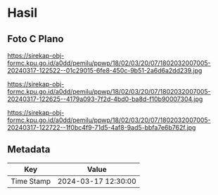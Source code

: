 # Hasil

## Foto C Plano

https://sirekap-obj-formc.kpu.go.id/a0dd/pemilu/ppwp/18/02/03/20/07/1802032007005-20240317-122522--01c29015-6fe8-450c-9b51-2a6d6a2dd239.jpg

https://sirekap-obj-formc.kpu.go.id/a0dd/pemilu/ppwp/18/02/03/20/07/1802032007005-20240317-122625--4179a093-7f2d-4bd0-ba8d-f10b90007304.jpg

https://sirekap-obj-formc.kpu.go.id/a0dd/pemilu/ppwp/18/02/03/20/07/1802032007005-20240317-122722--1f0bc4f9-71d5-4af8-9ad5-bbfa7e6b762f.jpg


## Metadata

| Key        | Value               |
| ---------- | ------------------- |
| Time Stamp | 2024-03-17 12:30:00 |



